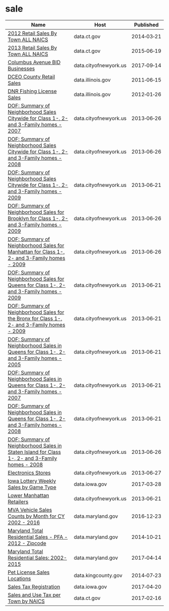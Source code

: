 # sale

Name | Host | Published
---- | ---- | ---------
[2012 Retail Sales By Town ALL NAICS](../datasets/hyim-e6nq.md) | data.ct.gov | 2014&#x2011;03&#x2011;21
[2013 Retail Sales By Town ALL NAICS](../datasets/iiu4-tbfp.md) | data.ct.gov | 2015&#x2011;06&#x2011;19
[Columbus Avenue BID Businesses](../datasets/h5nh-eqde.md) | data.cityofnewyork.us | 2017&#x2011;09&#x2011;14
[DCEO County Retail Sales](../datasets/q9xi-hgtu.md) | data.illinois.gov | 2011&#x2011;06&#x2011;15
[DNR Fishing License Sales](../datasets/ie6w-7vym.md) | data.illinois.gov | 2012&#x2011;01&#x2011;26
[DOF: Summary of Neighborhood Sales Citywide for Class 1-, 2- and 3-Family homes - 2007](../datasets/hdu7-ujt4.md) | data.cityofnewyork.us | 2013&#x2011;06&#x2011;26
[DOF: Summary of Neighborhood Sales Citywide for Class 1-, 2- and 3-Family homes - 2008](../datasets/ugc2-6t2g.md) | data.cityofnewyork.us | 2013&#x2011;06&#x2011;26
[DOF: Summary of Neighborhood Sales Citywide for Class 1-, 2- and 3-Family homes - 2009](../datasets/5ps9-yuef.md) | data.cityofnewyork.us | 2013&#x2011;06&#x2011;21
[DOF: Summary of Neighborhood Sales for Brooklyn for Class 1-, 2- and 3-Family homes - 2009](../datasets/nbun-a9vi.md) | data.cityofnewyork.us | 2013&#x2011;06&#x2011;26
[DOF: Summary of Neighborhood Sales for Manhattan for Class 1-, 2- and 3-Family homes - 2009](../datasets/5yay-3jd5.md) | data.cityofnewyork.us | 2013&#x2011;06&#x2011;26
[DOF: Summary of Neighborhood Sales for Queens for Class 1-, 2- and 3-Family homes - 2009](../datasets/948r-3ads.md) | data.cityofnewyork.us | 2013&#x2011;06&#x2011;21
[DOF: Summary of Neighborhood Sales for the Bronx for Class 1-, 2- and 3-Family homes - 2009](../datasets/w4v6-3sdt.md) | data.cityofnewyork.us | 2013&#x2011;06&#x2011;21
[DOF: Summary of Neighborhood Sales in Queens for Class 1-, 2- and 3-Family homes - 2005](../datasets/7fnf-kyf4.md) | data.cityofnewyork.us | 2013&#x2011;06&#x2011;21
[DOF: Summary of Neighborhood Sales in Queens for Class 1-, 2- and 3-Family homes - 2007](../datasets/hcv4-fhfs.md) | data.cityofnewyork.us | 2013&#x2011;06&#x2011;21
[DOF: Summary of Neighborhood Sales in Queens for Class 1-, 2- and 3-Family homes - 2008](../datasets/aa5u-mys6.md) | data.cityofnewyork.us | 2013&#x2011;06&#x2011;21
[DOF: Summary of Neighborhood Sales in Staten Island for Class 1-, 2- and 3-Family homes - 2008](../datasets/rp8m-vm93.md) | data.cityofnewyork.us | 2013&#x2011;06&#x2011;26
[Electronics Stores](../datasets/xszr-btpb.md) | data.cityofnewyork.us | 2013&#x2011;06&#x2011;27
[Iowa Lottery Weekly Sales by Game Type](../datasets/2zsw-fax5.md) | data.iowa.gov | 2017&#x2011;03&#x2011;28
[Lower Manhattan Retailers](../datasets/cw88-qpsr.md) | data.cityofnewyork.us | 2013&#x2011;06&#x2011;21
[MVA Vehicle Sales Counts by Month for CY 2002 - 2016](../datasets/un65-7ipd.md) | data.maryland.gov | 2016&#x2011;12&#x2011;23
[Maryland Total Residential Sales - PFA - 2012 - Zipcode](../datasets/ag7x-nwtv.md) | data.maryland.gov | 2014&#x2011;10&#x2011;21
[Maryland Total Residential Sales: 2002-2015](../datasets/2vre-ahnq.md) | data.maryland.gov | 2017&#x2011;04&#x2011;14
[Pet License Sales Locations](../datasets/mwyh-gr8i.md) | data.kingcounty.gov | 2014&#x2011;07&#x2011;23
[Sales Tax Registration](../datasets/qxyi-45qt.md) | data.iowa.gov | 2017&#x2011;04&#x2011;20
[Sales and Use Tax per Town by NAICS](../datasets/rkm7-uwkb.md) | data.ct.gov | 2017&#x2011;02&#x2011;16

